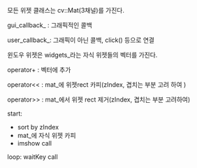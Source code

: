 모든 위젯 클래스는 cv::Mat(3채널)를 가진다.

gui_callback_ : 그래픽적인 콜백

user_callback_: 그래픽이 아닌 콜백, click() 등으로 연결 

윈도우 위젯은 widgets_라는 자식 위젯들의 벡터를 가진다.

operator+ : 벡터에 추가

operator<< : mat_에 위젯rect 카피(zIndex, 겹치는 부분 고려 하여 )

operator>> : mat_에서 위젯 rect 제거(zIndex, 겹치는 부분 고려하여)

start: 

- sort by zIndex
- mat_에 자식 위젯 카피
- imshow call

loop: waitKey call

